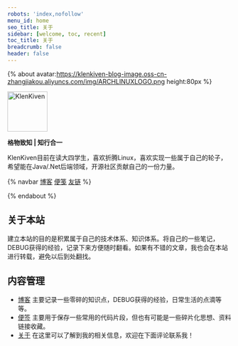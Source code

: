 ```yaml
---
robots: 'index,nofollow'
menu_id: home
seo_title: 关于
sidebar: [welcome, toc, recent]
toc_title: 关于
breadcrumb: false
header: false
---
```


{% about avatar:https://klenkiven-blog-image.oss-cn-zhangjiakou.aliyuncs.com/img/ARCHLINUXLOGO.png height:80px %}

<img alt="KlenKiven" height="90px" src="https://klenkiven-blog-image.oss-cn-zhangjiakou.aliyuncs.com/img/KlenKiven-FONT-LOGO.png" />

**格物致知 | 知行合一**

KlenKiven目前在读大四学生，喜欢折腾Linux，喜欢实现一些属于自己的轮子，希望能在Java/.Net后端领域，开源社区贡献自己的一份力量。

{% navbar [博客](/) [便笺](/notes/) [友链](/friends/) %}

{% endabout %}

## 关于本站

建立本站的目的是积累属于自己的技术体系、知识体系。将自己的一些笔记，DEBUG获得的经验，记录下来方便随时翻看。如果有不错的文章，我也会在本站进行转载，避免以后到处翻找。

## 内容管理

- [博客](/)
    主要记录一些零碎的知识点，DEBUG获得的经验，日常生活的点滴等等。
- [便签](/notes/)
    主要用于保存一些常用的代码片段，但也有可能是一些碎片化思想、资料链接收藏。
- [关于](/about)
    在这里可以了解到我的相关信息，欢迎在下面评论联系我！

